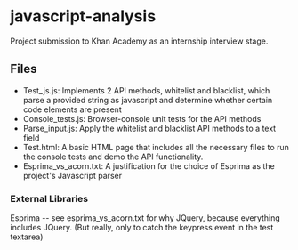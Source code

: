 javascript-analysis
===================
Project submission to Khan Academy as an internship interview stage.

## Files
- Test_js.js: Implements 2 API methods, whitelist and blacklist, which parse a provided string as javascript and determine whether certain code elements are present
- Console_tests.js: Browser-console unit tests for the API methods
- Parse_input.js: Apply the whitelist and blacklist API methods to a text field
- Test.html: A basic HTML page that includes all the necessary files to run the console tests and demo the API functionality.
- Esprima_vs_acorn.txt: A justification for the choice of Esprima as the project's Javascript parser

### External Libraries
Esprima -- see esprima_vs_acorn.txt for why
JQuery, because everything includes JQuery. (But really, only to catch the keypress event in the test textarea)
